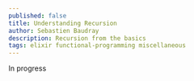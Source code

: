 ```yaml
---
published: false
title: Understanding Recursion
author: Sebastien Baudray
description: Recursion from the basics
tags: elixir functional-programming miscellaneous
---
```


In progress
